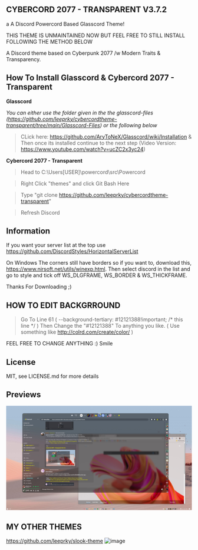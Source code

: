 ## CYBERCORD 2077 - TRANSPARENT V3.7.2
a A Discord Powercord Based Glasscord Theme!

THIS THEME IS UNMAINTAINED NOW BUT FEEL FREE TO STILL INSTALL FOLLOWING THE METHOD BELOW

A Discord theme based on Cyberpunk 2077 /w  Modern Traits & Transparency.

## How To Install Glasscord & Cybercord 2077 - Transparent

**Glasscord**

*You can either use the folder given in the the glasscord-files (https://github.com/leeprky/cybercordtheme-transparent/tree/main/Glasscord-Files) or the following below*
> CLick here: https://github.com/AryToNeX/Glasscord/wiki/Installation & Then once its installed continue to the next step 
(Video Version: https://www.youtube.com/watch?v=ucZC2x3yc24)

**Cybercord 2077 - Transparent**

> Head to C:\Users\[USER]\powercord\src\Powercord

> Right Click "themes" and click Git Bash Here

> Type "git clone https://github.com/leeprky/cybercordtheme-transparent"

> Refresh Discord

## Information

If you want your server list at the top use https://github.com/DiscordStyles/HorizontalServerList

On Windows The corners still have borders so if you want to, download this, https://www.nirsoft.net/utils/winexp.html.
Then select discord in the list and go to style and tick off WS_DLGFRAME, WS_BORDER & WS_THICKFRAME.

Thanks For Downloading ;)

## HOW TO EDIT BACKGRROUND

> Go To Line 61 ( 	--background-tertiary: #12121388!important; /* this line */ )
> Then Change the "#12121388" To anything you like. ( Use something like http://colrd.com/create/color/ )

FEEL FREE TO CHANGE ANYTHING :)
Smile

## License

MIT, see LICENSE.md for more details

## Previews

![preview](./previews/PreviewI.jpg)

## MY OTHER THEMES

https://github.com/leeprky/slook-theme
![image](https://user-images.githubusercontent.com/71296232/112064906-a3b89580-8b5b-11eb-93c3-9f3e4ed2bc73.png)
